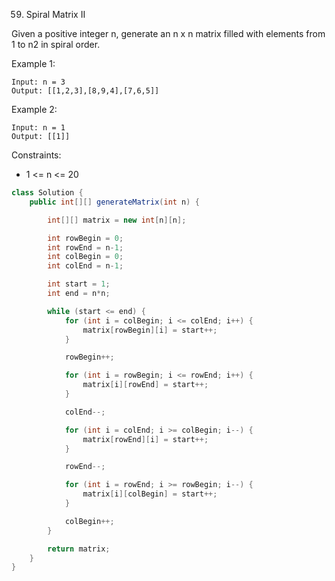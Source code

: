 59. Spiral Matrix II

Given a positive integer n, generate an n x n matrix filled with elements from 1 to n2 in spiral order.

Example 1:

```
Input: n = 3
Output: [[1,2,3],[8,9,4],[7,6,5]]
```

Example 2:

```
Input: n = 1
Output: [[1]]
```

Constraints:

- 1 <= n <= 20

```java
class Solution {
    public int[][] generateMatrix(int n) {

        int[][] matrix = new int[n][n];

        int rowBegin = 0;
        int rowEnd = n-1;
        int colBegin = 0;
        int colEnd = n-1;

        int start = 1;
        int end = n*n;

        while (start <= end) {
            for (int i = colBegin; i <= colEnd; i++) {
                matrix[rowBegin][i] = start++;
            }

            rowBegin++;

            for (int i = rowBegin; i <= rowEnd; i++) {
                matrix[i][rowEnd] = start++;
            }

            colEnd--;

            for (int i = colEnd; i >= colBegin; i--) {
                matrix[rowEnd][i] = start++;
            }

            rowEnd--;

            for (int i = rowEnd; i >= rowBegin; i--) {
                matrix[i][colBegin] = start++;
            }

            colBegin++;
        }

        return matrix;
    }
}
```

